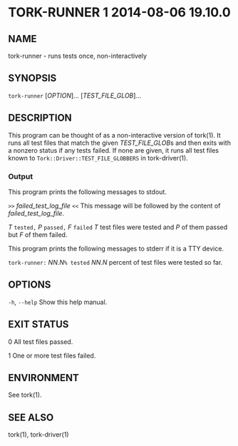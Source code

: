 # TORK-RUNNER 1 2014-08-06 19.10.0

## NAME

tork-runner - runs tests once, non-interactively

## SYNOPSIS

`tork-runner` [*OPTION*]... [*TEST\_FILE\_GLOB*]...

## DESCRIPTION

This program can be thought of as a non-interactive version of tork(1).  It
runs all test files that match the given *TEST\_FILE\_GLOB*s and then exits
with a nonzero status if any tests failed.  If none are given, it runs all
test files known to `Tork::Driver::TEST_FILE_GLOBBERS` in tork-driver(1).

### Output

This program prints the following messages to stdout.

`>>` *failed\_test\_log\_file* `<<`
  This message will be followed by the content of *failed\_test\_log\_file*.

*T* `tested,` *P* `passed,` *F* `failed`
  *T* test files were tested and *P* of them passed but *F* of them failed.

This program prints the following messages to stderr if it is a TTY device.

`tork-runner:` *NN.N*`% tested`
  *NN.N* percent of test files were tested so far.

## OPTIONS

`-h`, `--help`
  Show this help manual.

## EXIT STATUS

0
  All test files passed.

1
  One or more test files failed.

## ENVIRONMENT

See tork(1).

## SEE ALSO

tork(1), tork-driver(1)